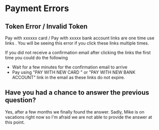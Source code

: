 # Payment Errors

## Token Error / Invalid Token

Pay with xxxxxx card  / Pay with xxxxx bank account links are one time use links . You will be seeing this error if you click these links multiple times. 

If you did not receive a confirmation email after clicking the links the first time you could do the following

*  Wait for a few minutes for the confirmation email to arrive
* Pay using "PAY WITH NEW CARD "  or "PAY WITH NEW BANK ACCOUNT" link in the email as these links do not expire.



##  Have you had a chance to answer the previous question?

Yes, after a few months we finally found the answer. Sadly, Mike is on vacations right now so I'm afraid we are not able to provide the answer at this point.




